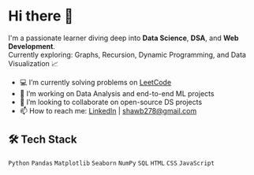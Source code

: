# Hi there 👋

<!--
**ys09123/ys09123** is a ✨ _special_ ✨ repository because its `README.md` (this file) appears on your GitHub profile.

Here are some ideas to get you started:

- 🔭 I’m currently working on ...
- 🌱 I’m currently learning ...
- 👯 I’m looking to collaborate on ...
- 🤔 I’m looking for help with ...
- 💬 Ask me about ...
- 📫 How to reach me: ...
- 😄 Pronouns: ...
- ⚡ Fun fact: ...
-->

I'm a passionate learner diving deep into **Data Science**, **DSA**, and **Web Development**.  
Currently exploring: Graphs, Recursion, Dynamic Programming, and Data Visualization 📈

- 💻 I’m currently solving problems on [LeetCode](https://leetcode.com/)
- 🌱 I’m working on Data Analysis and end-to-end ML projects
- 🔭 I’m looking to collaborate on open-source DS projects
- 📫 How to reach me: [LinkedIn](https://www.linkedin.com/in/yourprofile) | shawb278@gmail.com

## 🛠️ Tech Stack
`Python` `Pandas` `Matplotlib` `Seaborn` `NumPy` `SQL` `HTML` `CSS` `JavaScript`

